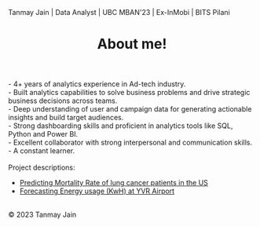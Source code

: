 <!DOCTYPE html>
<html>
  <head>
    <meta charset="utf-8">
    Tanmay Jain | Data Analyst | UBC MBAN'23 | Ex-InMobi | BITS Pilani<br>
    <link rel="stylesheet" href="{{ "/assets/css/main.css" | relative_url }}"> 
  </head>
  <body>
    <header>
      <h1>About me!</h1>
    </header>
    <main>
<!--       <img src="/MBAN-TANMAY%20JAIN%20(5).jpg"> -->
      - 4+ years of analytics experience in Ad-tech industry.<br>
      - Built analytics capabilities to solve business problems and drive strategic business decisions across teams.<br>
      - Deep understanding of user and campaign data for generating actionable insights and build target audiences.<br>
      - Strong dashboarding skills and proficient in analytics tools like SQL, Python and Power BI.<br>
      - Excellent collaborator with strong interpersonal and communication skills.<br>
      - A constant learner.<br><br> 
      Project descriptions:
      <nav>
        <ul>
           <li><a href="https://github.com/tan1310/Data-Projects/blob/main/BAIT509-Project-Final-Tanmay.ipynb">Predicting Mortality Rate of lung cancer patients in the US</a></li>
           <li><a href="https://github.com/tan1310/Data-Projects/blob/main/BABS%20502_Final_Tanmay.ipynb">Forecasting Energy usage (KwH) at YVR Airport</a></li>
        </ul>
      </nav>
    </main>
    <footer>
      <p><br>&copy; 2023 Tanmay Jain</p>
    </footer>
  </body>
</html>





